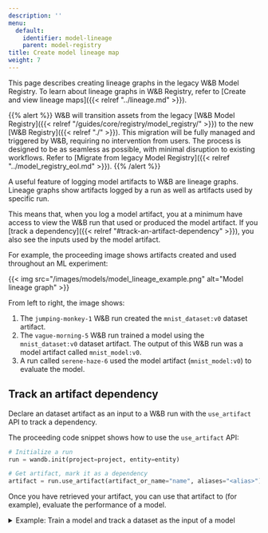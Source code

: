 ```yaml
---
description: ''
menu:
  default:
    identifier: model-lineage
    parent: model-registry
title: Create model lineage map
weight: 7
---
```


This page describes creating lineage graphs in the legacy W&B Model Registry. To learn about lineage graphs in W&B Registry, refer to [Create and view lineage maps]({{< relref "../lineage.md" >}}).

{{% alert %}}
W&B will transition assets from the legacy [W&B Model Registry]({{< relref "/guides/core/registry/model_registry/" >}}) to the new [W&B Registry]({{< relref "./" >}}). This migration will be fully managed and triggered by W&B, requiring no intervention from users. The process is designed to be as seamless as possible, with minimal disruption to existing workflows. Refer to [Migrate from legacy Model Registry]({{< relref "../model_registry_eol.md" >}}).
{{% /alert %}}


A useful feature of logging model artifacts to W&B are lineage graphs. Lineage graphs show artifacts logged by a run as well as artifacts used by specific run. 

This means that, when you log a model artifact, you at a minimum have access to view the W&B run that used or produced the model artifact. If you [track a dependency]({{< relref "#track-an-artifact-dependency" >}}), you also see the inputs used by the model artifact.

For example, the proceeding image shows artifacts created and used throughout an ML experiment:

{{< img src="/images/models/model_lineage_example.png" alt="Model lineage graph" >}}

From left to right, the image shows:
1. The `jumping-monkey-1` W&B run created the `mnist_dataset:v0` dataset artifact.
2. The `vague-morning-5` W&B run trained a model using the `mnist_dataset:v0` dataset artifact. The output of this W&B run was a model artifact called `mnist_model:v0`.
3. A run called `serene-haze-6` used the model artifact (`mnist_model:v0`) to evaluate the model.


## Track an artifact dependency

Declare an dataset artifact as an input to a W&B run with the `use_artifact` API to track a dependency. 

The proceeding code snippet shows how to use the `use_artifact` API:

```python
# Initialize a run
run = wandb.init(project=project, entity=entity)

# Get artifact, mark it as a dependency
artifact = run.use_artifact(artifact_or_name="name", aliases="<alias>")
```

Once you have retrieved your artifact, you can use that artifact to (for example), evaluate the performance of a model. 

<details>

<summary>Example: Train a model and track a dataset as the input of a model</summary>

```python
job_type = "train_model"

config = {
    "optimizer": "adam",
    "batch_size": 128,
    "epochs": 5,
    "validation_split": 0.1,
}

run = wandb.init(project=project, job_type=job_type, config=config)

version = "latest"
name = "{}:{}".format("{}_dataset".format(model_use_case_id), version)

artifact = run.use_artifact(name)

train_table = artifact.get("train_table")
x_train = train_table.get_column("x_train", convert_to="numpy")
y_train = train_table.get_column("y_train", convert_to="numpy")

# Store values from our config dictionary into variables for easy accessing
num_classes = 10
input_shape = (28, 28, 1)
loss = "categorical_crossentropy"
optimizer = run.config["optimizer"]
metrics = ["accuracy"]
batch_size = run.config["batch_size"]
epochs = run.config["epochs"]
validation_split = run.config["validation_split"]

# Create model architecture
model = keras.Sequential(
    [
        layers.Input(shape=input_shape),
        layers.Conv2D(32, kernel_size=(3, 3), activation="relu"),
        layers.MaxPooling2D(pool_size=(2, 2)),
        layers.Conv2D(64, kernel_size=(3, 3), activation="relu"),
        layers.MaxPooling2D(pool_size=(2, 2)),
        layers.Flatten(),
        layers.Dropout(0.5),
        layers.Dense(num_classes, activation="softmax"),
    ]
)
model.compile(loss=loss, optimizer=optimizer, metrics=metrics)

# Generate labels for training data
y_train = keras.utils.to_categorical(y_train, num_classes)

# Create training and test set
x_t, x_v, y_t, y_v = train_test_split(x_train, y_train, test_size=0.33)

# Train the model
model.fit(
    x=x_t,
    y=y_t,
    batch_size=batch_size,
    epochs=epochs,
    validation_data=(x_v, y_v),
    callbacks=[WandbCallback(log_weights=True, log_evaluation=True)],
)

# Save model locally
path = "model.h5"
model.save(path)

path = "./model.h5"
registered_model_name = "MNIST-dev"
name = "mnist_model"

run.link_model(path=path, registered_model_name=registered_model_name, name=name)
run.finish()
```

</details>